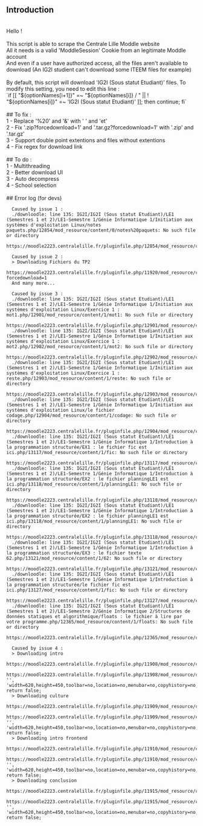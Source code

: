 ## Introduction
<br>
Hello !<br>
<br>
This script is able to scrape the Centrale Lille Moddle website<br>
All it needs is a valid 'ModdleSession' Cookie from an legitimate Moddle account<br>
And even if a user have authorized access, all the files aren't available to download (An IG2I studient can't download some ITEEM files for example)<br>
<br>
By default, this script will download 'IG2I (Sous statut Etudiant)' files. To modify this setting, you need to edit this line :<br>
`if [[ "${optionNames[i+1]}" =~ "${optionNames[i]} / " || ! "${optionNames[i]}" =~ 'IG2I (Sous statut Etudiant)' ]]; then continue; fi`<br>
<br>
## To fix :
<br>
  1 - Replace '%20' and '&amp;' with ' ' and 'et'<br>
  2 - Fix '.zip?forcedownload=1' and '.tar.gz?forcedownload=1' with '.zip' and '.tar.gz'<br>
  3 - Support double point extentions and files without extentions<br>
  4 - Fix regex for download link<br>
<br>
## To do :
<br>
  1 - Multithreading<br>
  2 - Better download UI<br>
  3 - Auto decompress<br>
  4 - School selection<br>
<br>
## Error log (for devs)

```
  Caused by issue 1 :
  ./downloodle: line 135: IG2I/IG2I (Sous statut Etudiant)/LE1 (Semestres 1 et 2)/LE1-Semestre 1/Génie Informatique 1/Initiation aux systèmes d'exploitation Linux/notes paquets.php/12854/mod_resource/content/0/notes%20paquets: No such file or directory
  https://moodle2223.centralelille.fr/pluginfile.php/12854/mod_resource/content/0/notes%20paquets

  Caused by issue 2 :
  > Downloading Fichiers du TP2
  https://moodle2223.centralelille.fr/pluginfile.php/11920/mod_resource/content/0/tp2.zip?forcedownload=1
  And many more...

  Caused by issue 3 :
  ./downloodle: line 135: IG2I/IG2I (Sous statut Etudiant)/LE1 (Semestres 1 et 2)/LE1-Semestre 1/Génie Informatique 1/Initiation aux systèmes d'exploitation Linux/Exercice 1 : mot1.php/12901/mod_resource/content/1/mot1: No such file or directory
  https://moodle2223.centralelille.fr/pluginfile.php/12901/mod_resource/content/1/mot1
  ./downloodle: line 135: IG2I/IG2I (Sous statut Etudiant)/LE1 (Semestres 1 et 2)/LE1-Semestre 1/Génie Informatique 1/Initiation aux systèmes d'exploitation Linux/Exercice 1 : mot2.php/12902/mod_resource/content/1/mot2: No such file or directory
  https://moodle2223.centralelille.fr/pluginfile.php/12902/mod_resource/content/1/mot2
  ./downloodle: line 135: IG2I/IG2I (Sous statut Etudiant)/LE1 (Semestres 1 et 2)/LE1-Semestre 1/Génie Informatique 1/Initiation aux systèmes d'exploitation Linux/Exercice 1 : reste.php/12903/mod_resource/content/1/reste: No such file or directory
  https://moodle2223.centralelille.fr/pluginfile.php/12903/mod_resource/content/1/reste
  ./downloodle: line 135: IG2I/IG2I (Sous statut Etudiant)/LE1 (Semestres 1 et 2)/LE1-Semestre 1/Génie Informatique 1/Initiation aux systèmes d'exploitation Linux/le fichier codage.php/12904/mod_resource/content/1/codage: No such file or directory
  https://moodle2223.centralelille.fr/pluginfile.php/12904/mod_resource/content/1/codage
  ./downloodle: line 135: IG2I/IG2I (Sous statut Etudiant)/LE1 (Semestres 1 et 2)/LE1-Semestre 1/Génie Informatique 1/Introduction à la programmation structurée/EX1 : le fichier fic est ici.php/13117/mod_resource/content/1/fic: No such file or directory
  https://moodle2223.centralelille.fr/pluginfile.php/13117/mod_resource/content/1/fic
  ./downloodle: line 135: IG2I/IG2I (Sous statut Etudiant)/LE1 (Semestres 1 et 2)/LE1-Semestre 1/Génie Informatique 1/Introduction à la programmation structurée/EX2 : le fichier planningLE1 est ici.php/13118/mod_resource/content/1/planningLE1: No such file or directory
  https://moodle2223.centralelille.fr/pluginfile.php/13118/mod_resource/content/1/planningLE1
  ./downloodle: line 135: IG2I/IG2I (Sous statut Etudiant)/LE1 (Semestres 1 et 2)/LE1-Semestre 1/Génie Informatique 1/Introduction à la programmation structurée/EX2 : le fichier planningLE1 est ici.php/13118/mod_resource/content/1/planningLE1: No such file or directory
  https://moodle2223.centralelille.fr/pluginfile.php/13118/mod_resource/content/1/planningLE1
  ./downloodle: line 135: IG2I/IG2I (Sous statut Etudiant)/LE1 (Semestres 1 et 2)/LE1-Semestre 1/Génie Informatique 1/Introduction à la programmation structurée/EX3 : le fichier texte  62.php/13121/mod_resource/content/1/62: No such file or directory
  https://moodle2223.centralelille.fr/pluginfile.php/13121/mod_resource/content/1/62
  ./downloodle: line 135: IG2I/IG2I (Sous statut Etudiant)/LE1 (Semestres 1 et 2)/LE1-Semestre 1/Génie Informatique 1/Introduction à la programmation structurée/le fichier fic est ici.php/13127/mod_resource/content/1/fic: No such file or directory
  https://moodle2223.centralelille.fr/pluginfile.php/13127/mod_resource/content/1/fic
  ./downloodle: line 135: IG2I/IG2I (Sous statut Etudiant)/LE1 (Semestres 1 et 2)/LE1-Semestre 2/Génie Informatique 2/Structures de données statiques et algorithmique/floats : le fichier à lire par votre programme.php/12365/mod_resource/content/1/floats: No such file or directory
  https://moodle2223.centralelille.fr/pluginfile.php/12365/mod_resource/content/1/floats

  Caused by issue 4 :
  > Downloading intro
  https://moodle2223.centralelille.fr/pluginfile.php/11908/mod_resource/content/1/intro.mp4
  https://moodle2223.centralelille.fr/pluginfile.php/11908/mod_resource/content/1/intro.mp4', '', 'width=620,height=450,toolbar=no,location=no,menubar=no,copyhistory=no,status=no,directories=no,scrollbars=yes,resizable=yes'); return false;
  > Downloading culture
  https://moodle2223.centralelille.fr/pluginfile.php/11909/mod_resource/content/1/culture.mp4
  https://moodle2223.centralelille.fr/pluginfile.php/11909/mod_resource/content/1/culture.mp4', '', 'width=620,height=450,toolbar=no,location=no,menubar=no,copyhistory=no,status=no,directories=no,scrollbars=yes,resizable=yes'); return false;
  > Downloading intro frontend
  https://moodle2223.centralelille.fr/pluginfile.php/11910/mod_resource/content/1/intro_frontend.mp4
  https://moodle2223.centralelille.fr/pluginfile.php/11910/mod_resource/content/1/intro_frontend.mp4', '', 'width=620,height=450,toolbar=no,location=no,menubar=no,copyhistory=no,status=no,directories=no,scrollbars=yes,resizable=yes'); return false;
  > Downloading conclusion
  https://moodle2223.centralelille.fr/pluginfile.php/11915/mod_resource/content/1/conclusion.mp4
  https://moodle2223.centralelille.fr/pluginfile.php/11915/mod_resource/content/1/conclusion.mp4', '', 'width=620,height=450,toolbar=no,location=no,menubar=no,copyhistory=no,status=no,directories=no,scrollbars=yes,resizable=yes'); return false;
```

